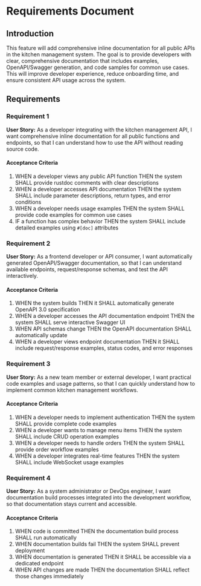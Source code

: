 # Requirements Document

## Introduction

This feature will add comprehensive inline documentation for all public APIs in the kitchen management system. The goal is to provide developers with clear, comprehensive documentation that includes examples, OpenAPI/Swagger generation, and code samples for common use cases. This will improve developer experience, reduce onboarding time, and ensure consistent API usage across the system.

## Requirements

### Requirement 1

**User Story:** As a developer integrating with the kitchen management API, I want comprehensive inline documentation for all public functions and endpoints, so that I can understand how to use the API without reading source code.

#### Acceptance Criteria

1. WHEN a developer views any public API function THEN the system SHALL provide rustdoc comments with clear descriptions
2. WHEN a developer accesses API documentation THEN the system SHALL include parameter descriptions, return types, and error conditions
3. WHEN a developer needs usage examples THEN the system SHALL provide code examples for common use cases
4. IF a function has complex behavior THEN the system SHALL include detailed examples using `#[doc]` attributes

### Requirement 2

**User Story:** As a frontend developer or API consumer, I want automatically generated OpenAPI/Swagger documentation, so that I can understand available endpoints, request/response schemas, and test the API interactively.

#### Acceptance Criteria

1. WHEN the system builds THEN it SHALL automatically generate OpenAPI 3.0 specification
2. WHEN a developer accesses the API documentation endpoint THEN the system SHALL serve interactive Swagger UI
3. WHEN API schemas change THEN the OpenAPI documentation SHALL automatically update
4. WHEN a developer views endpoint documentation THEN it SHALL include request/response examples, status codes, and error responses

### Requirement 3

**User Story:** As a new team member or external developer, I want practical code examples and usage patterns, so that I can quickly understand how to implement common kitchen management workflows.

#### Acceptance Criteria

1. WHEN a developer needs to implement authentication THEN the system SHALL provide complete code examples
2. WHEN a developer wants to manage menu items THEN the system SHALL include CRUD operation examples
3. WHEN a developer needs to handle orders THEN the system SHALL provide order workflow examples
4. WHEN a developer integrates real-time features THEN the system SHALL include WebSocket usage examples

### Requirement 4

**User Story:** As a system administrator or DevOps engineer, I want documentation build processes integrated into the development workflow, so that documentation stays current and accessible.

#### Acceptance Criteria

1. WHEN code is committed THEN the documentation build process SHALL run automatically
2. WHEN documentation builds fail THEN the system SHALL prevent deployment
3. WHEN documentation is generated THEN it SHALL be accessible via a dedicated endpoint
4. WHEN API changes are made THEN the documentation SHALL reflect those changes immediately